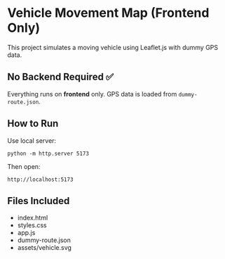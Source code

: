 # Vehicle Movement Map (Frontend Only)
This project simulates a moving vehicle using Leaflet.js with dummy GPS data.

## No Backend Required ✅
Everything runs on **frontend** only. GPS data is loaded from `dummy-route.json`.

## How to Run
Use local server:
```
python -m http.server 5173
```
Then open:
```
http://localhost:5173
```

## Files Included
- index.html
- styles.css
- app.js
- dummy-route.json
- assets/vehicle.svg
